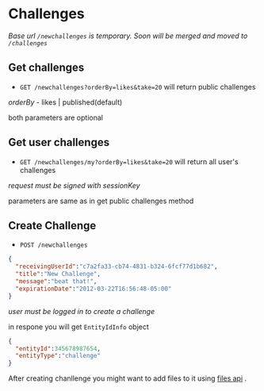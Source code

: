 # Challenges
*Base url `/newchallenges` is temporary. Soon will be merged and moved to `/challenges`*


## Get challenges
* `GET /newchallenges?orderBy=likes&take=20` will return public challenges

*orderBy* - likes | published(default)

both parameters are optional

## Get user challenges
* `GET /newchallenges/my?orderBy=likes&take=20` will return all user's challenges

*request must be signed with sessionKey*

parameters are same as in get public challenges method

## Create Challenge

* `POST /newchallenges`

```json
{
  "receivingUserId":"c7a2fa33-cb74-4831-b324-6fcf77d1b682",
  "title":"New Challenge",
  "message":"beat that!",
  "expirationDate":"2012-03-22T16:56:48-05:00"
}
```

*user must be logged in to create a challenge*

in respone you will get `EntityIdInfo` object
```json
{
  "entityId":345678987654,
  "entityType":"challenge"
}
```

After creating chanllenge you might want to add files to it using [files api](https://github.com/funkyOne/fortyTwo.Docs/blob/master/Files.md) .
